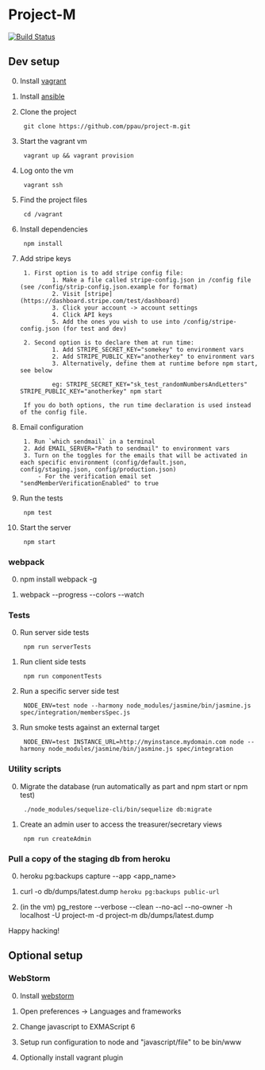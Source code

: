 # Project-M

[![Build Status](https://snap-ci.com/ppau/project-m/branch/master/build_image)](https://snap-ci.com/ppau/project-m/branch/master)

## Dev setup

0. Install [vagrant](https://www.vagrantup.com/downloads.html)
0. Install [ansible](https://docs.ansible.com/ansible/intro_installation.html)
0. Clone the project

        git clone https://github.com/ppau/project-m.git

0. Start the vagrant vm

        vagrant up && vagrant provision

0. Log onto the vm

        vagrant ssh

0. Find the project files

        cd /vagrant

0. Install dependencies

        npm install

0. Add stripe keys

        1. First option is to add stripe config file:
                1. Make a file called stripe-config.json in /config file (see /config/strip-config.json.example for format)
                2. Visit [stripe](https://dashboard.stripe.com/test/dashboard)
                3. Click your account -> account settings
                4. Click API keys
                5. Add the ones you wish to use into /config/stripe-config.json (for test and dev)

        2. Second option is to declare them at run time:
                1. Add STRIPE_SECRET_KEY="somekey" to environment vars
                2. Add STRIPE_PUBLIC_KEY="anotherkey" to environment vars
                3. Alternatively, define them at runtime before npm start, see below

                eg: STRIPE_SECRET_KEY="sk_test_randomNumbersAndLetters" STRIPE_PUBLIC_KEY="anotherkey" npm start

        If you do both options, the run time declaration is used instead of the config file.

0. Email configuration

        1. Run `which sendmail` in a terminal
        2. Add EMAIL_SERVER="Path to sendmail" to environment vars
        3. Turn on the toggles for the emails that will be activated in each specific environment (config/default.json, config/staging.json, config/production.json)
            - For the verification email set "sendMemberVerificationEnabled" to true

0. Run the tests

        npm test

0. Start the server

        npm start

### webpack

0. npm install webpack -g

0. webpack --progress --colors --watch

### Tests

0. Run server side tests

        npm run serverTests

0. Run client side tests

        npm run componentTests

0. Run a specific server side test

        NODE_ENV=test node --harmony node_modules/jasmine/bin/jasmine.js spec/integration/membersSpec.js

0. Run smoke tests against an external target

        NODE_ENV=test INSTANCE_URL=http://myinstance.mydomain.com node --harmony node_modules/jasmine/bin/jasmine.js spec/integration

### Utility scripts

0. Migrate the database (run automatically as part and npm start or npm test)

        ./node_modules/sequelize-cli/bin/sequelize db:migrate

0. Create an admin user to access the treasurer/secretary views

        npm run createAdmin

### Pull a copy of the staging db from heroku

0. heroku pg:backups capture --app <app_name>

0. curl -o db/dumps/latest.dump `heroku pg:backups public-url`

0. (in the vm) pg_restore --verbose --clean --no-acl --no-owner -h localhost -U project-m -d project-m db/dumps/latest.dump

Happy hacking!

## Optional setup

### WebStorm

0. Install [webstorm](https://www.jetbrains.com/webstorm/download/)

0. Open preferences -> Languages and frameworks

0. Change javascript to EXMAScript 6

0. Setup run configuration to node and "javascript/file" to be bin/www

0. Optionally install vagrant plugin
